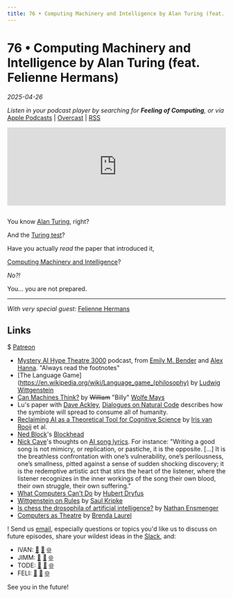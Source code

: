 ```yaml
---
title: 76 • Computing Machinery and Intelligence by Alan Turing (feat. Felienne Hermans)
---
```


# 76 • Computing Machinery and Intelligence by Alan Turing (feat. Felienne Hermans)

_2025-04-26_

_Listen in your podcast player by searching for **Feeling of Computing**, or via_ [Apple Podcasts](https://podcasts.apple.com/podcast/feeling-of-computing/id1265527976) \| [Overcast](https://overcast.fm/itunes1265527976) \| [RSS](https://omny.fm/shows/future-of-coding/playlists/podcast.rss)

<iframe src="https://omny.fm/shows/future-of-coding/computing-machinery/embed" width="100%" height="180" frameborder="0" style="margin-bottom: 1em"></iframe>

You know [Alan Turing](https://en.wikipedia.org/wiki/Alan_Turing), right?

And the [Turing test](https://en.wikipedia.org/wiki/Turing_test)?

Have you actually _read_ the paper that introduced it,

[Computing Machinery and Intelligence](https://courses.cs.umbc.edu/471/papers/turing.pdf)?

_No?!_

You… you are not prepared.

---

_With very special guest:_ [Felienne Hermans](https://www.felienne.com)

## Links

$ [Patreon](https://feelingoff.com)

- [Mystery AI Hype Theatre 3000](https://www.dair-institute.org/maiht3k/) podcast, from [Emily M. Bender](https://en.wikipedia.org/wiki/Emily_M._Bender) and [Alex Hanna](https://en.wikipedia.org/wiki/Alex_Hanna_%28research_scientist%29). "Always read the footnotes"
- [The Language Game](https://en.wikipedia.org/wiki/Language_game_(philosophy) by [Ludwig Wittgenstein](https://en.wikipedia.org/wiki/Ludwig_Wittgenstein)
- [Can Machines Think?](https://www.cambridge.org/core/services/aop-cambridge-core/content/view/13C1D582F132D7F24734C48683AA3552/S003181910002266Xa.pdf/can-machines-think.pdf) by ~~William~~ "Billy" [Wolfe Mays](https://en.wikipedia.org/wiki/Wolfe_Mays)
- Lu's paper with [Dave Ackley](https://www.cs.unm.edu/~ackley/), [Dialogues on Natural Code](https://www.todepond.com/code/) describes how the symbiote will spread to consume all of humanity.
- [Reclaiming AI as a Theoretical Tool for Cognitive Science](https://link.springer.com/content/pdf/10.1007/s42113-024-00217-5.pdf) by [Iris van Rooij](https://irisvanrooijcogsci.com) et al.
- [Ned Block](https://en.wikipedia.org/wiki/Ned_Block)'s [Blockhead](<https://en.wikipedia.org/wiki/Blockhead_(thought_experiment)>)
- [Nick Cave](https://en.wikipedia.org/wiki/Nick_Cave)'s thoughts on [AI song lyrics](https://www.theredhandfiles.com/chat-gpt-what-do-you-think/). For instance: "Writing a good song is not mimicry, or replication, or pastiche, it is the opposite. […] It is the breathless confrontation with one’s vulnerability, one’s perilousness, one’s smallness, pitted against a sense of sudden shocking discovery; it is the redemptive artistic act that stirs the heart of the listener, where the listener recognizes in the inner workings of the song their own blood, their own struggle, their own suffering."
- [What Computers Can't Do](https://en.wikipedia.org/wiki/Hubert_Dreyfus%27s_views_on_artificial_intelligence) by [Hubert Dryfus](https://en.wikipedia.org/wiki/Hubert_Dreyfus)
- [Wittgenstein on Rules](https://en.wikipedia.org/wiki/Wittgenstein_on_Rules_and_Private_Language) by [Saul Kripke](https://en.wikipedia.org/wiki/Saul_Kripke)
- [Is chess the drosophila of artificial intelligence?](https://homes.luddy.indiana.edu/nensmeng/files/Ensmenger2012-Chess.pdf) by [Nathan Ensmenger](https://luddy.indiana.edu/contact/profile/?profile_id=197)
- [Computers as Theatre](https://www.cs.cmu.edu/~social/reading/Laurel-ComputersAsTheatre.pdf) by [Brenda Laurel](https://en.wikipedia.org/wiki/Brenda_Laurel)

! Send us [email](mailto:hello@feelingof.com?subject=Email%20from%20a%20listener), especially questions or topics you'd like us to discuss on future episodes, share your wildest ideas in the [Slack](/community), and:

- IVAN: [🐘](https://mastodon.social/@spiralganglion) [🦋](https://bsky.app/profile/spiralganglion.com) [🌐](https://ivanish.ca)
- JIMM: [🐘](https://hachyderm.io/@jimmyhmiller) [🦋](https://bsky.app/profile/jimmyhmiller.bsky.social) [🌐](https://jimmyhmiller.github.io)
- TODE: [🐘](https://mas.to/@todepond) [🦋](https://bsky.app/profile/todepond.com) [🌐](https://www.todepond.com)
- FELI: [🐘](https://mastodon.social/@Felienne) [🦋](https://bsky.app/profile/felienne.bsky.social) [🌐](https://www.felienne.com)

See you in the future!
